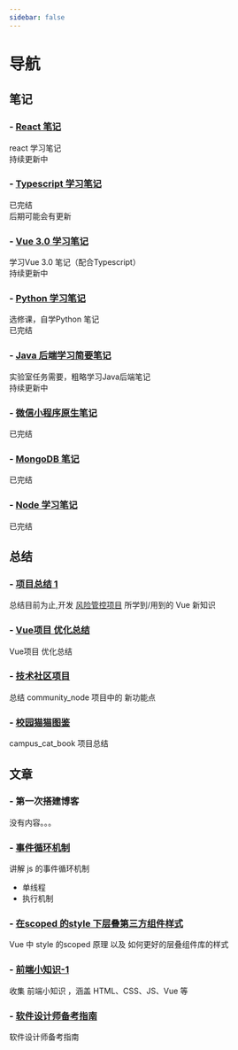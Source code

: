 ```yaml
---
sidebar: false
---
```

# 导航
## 笔记
### - [React 笔记](/notes/react.md)
react 学习笔记  
持续更新中


### - [Typescript 学习笔记](/notes/Typescript.md)
已完结  
后期可能会有更新  

### - [Vue 3.0 学习笔记](/notes/Vue3.x_with_typescript.md)
学习Vue 3.0 笔记（配合Typescript）  
持续更新中  

### - [Python 学习笔记](/notes/Python.md)
选修课，自学Python 笔记   
已完结

### - [Java 后端学习简要笔记](/notes/Java_backend.md)
实验室任务需要，粗略学习Java后端笔记  
持续更新中

### - [微信小程序原生笔记](/notes/原生笔记.md)  
已完结

### - [MongoDB 笔记](/notes/MongoDB.md)
已完结

### - [Node 学习笔记](/notes/node.md)
已完结 

## 总结
### - [项目总结 1](/summary/s1.md)
总结目前为止,开发 [风险管控项目](http://39.106.127.66/) 所学到/用到的 Vue 新知识  

### - [Vue项目 优化总结](/summary/optimize.md)
Vue项目 优化总结

### - [技术社区项目](/summart/community_node.md)  
总结 community_node 项目中的 新功能点

### - [校园猫猫图鉴](/notes/campus_cat_book.md)  
campus_cat_book  项目总结

## 文章
### - 第一次搭建博客

没有内容。。。

### - [事件循环机制](/article/event_loop.md)

讲解 js 的事件循环机制

-   单线程
-   执行机制

### - [在scoped 的style 下层叠第三方组件样式](/article/style_scoped.md)
Vue 中  style 的scoped 原理 以及 如何更好的层叠组件库的样式

### - [前端小知识-1](/article/juejinnote.md)
收集 前端小知识 ，涵盖 HTML、CSS、JS、Vue 等 

### - [软件设计师备考指南](/article/guide_of_ruankao.md)
软件设计师备考指南
